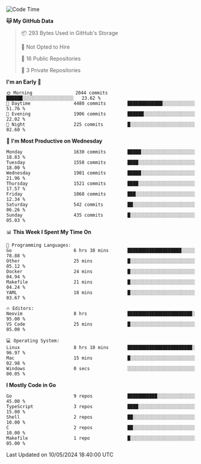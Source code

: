 <!--START_SECTION:waka-->
![Code Time](http://img.shields.io/badge/Code%20Time-595%20hrs%2019%20mins-blue)

**🐱 My GitHub Data** 

> 📦 293 Bytes Used in GitHub's Storage 
 > 
> 🚫 Not Opted to Hire
 > 
> 📜 16 Public Repositories 
 > 
> 🔑 3 Private Repositories 
 > 
**I'm an Early 🐤** 

```text
🌞 Morning                2044 commits        ██████░░░░░░░░░░░░░░░░░░░   23.62 % 
🌆 Daytime                4480 commits        █████████████░░░░░░░░░░░░   51.76 % 
🌃 Evening                1906 commits        ██████░░░░░░░░░░░░░░░░░░░   22.02 % 
🌙 Night                  225 commits         █░░░░░░░░░░░░░░░░░░░░░░░░   02.60 % 
```
📅 **I'm Most Productive on Wednesday** 

```text
Monday                   1630 commits        █████░░░░░░░░░░░░░░░░░░░░   18.83 % 
Tuesday                  1558 commits        ████░░░░░░░░░░░░░░░░░░░░░   18.00 % 
Wednesday                1901 commits        █████░░░░░░░░░░░░░░░░░░░░   21.96 % 
Thursday                 1521 commits        ████░░░░░░░░░░░░░░░░░░░░░   17.57 % 
Friday                   1068 commits        ███░░░░░░░░░░░░░░░░░░░░░░   12.34 % 
Saturday                 542 commits         ██░░░░░░░░░░░░░░░░░░░░░░░   06.26 % 
Sunday                   435 commits         █░░░░░░░░░░░░░░░░░░░░░░░░   05.03 % 
```


📊 **This Week I Spent My Time On** 

```text
💬 Programming Languages: 
Go                       6 hrs 38 mins       ████████████████████░░░░░   78.88 % 
Other                    25 mins             █░░░░░░░░░░░░░░░░░░░░░░░░   05.12 % 
Docker                   24 mins             █░░░░░░░░░░░░░░░░░░░░░░░░   04.94 % 
Makefile                 21 mins             █░░░░░░░░░░░░░░░░░░░░░░░░   04.24 % 
YAML                     18 mins             █░░░░░░░░░░░░░░░░░░░░░░░░   03.67 % 

🔥 Editors: 
Neovim                   8 hrs               ████████████████████████░   95.00 % 
VS Code                  25 mins             █░░░░░░░░░░░░░░░░░░░░░░░░   05.00 % 

💻 Operating System: 
Linux                    8 hrs 10 mins       ████████████████████████░   96.97 % 
Mac                      15 mins             █░░░░░░░░░░░░░░░░░░░░░░░░   02.98 % 
Windows                  0 secs              ░░░░░░░░░░░░░░░░░░░░░░░░░   00.05 % 
```

**I Mostly Code in Go** 

```text
Go                       9 repos             ███████████░░░░░░░░░░░░░░   45.00 % 
TypeScript               3 repos             ████░░░░░░░░░░░░░░░░░░░░░   15.00 % 
Shell                    2 repos             ██░░░░░░░░░░░░░░░░░░░░░░░   10.00 % 
C                        2 repos             ██░░░░░░░░░░░░░░░░░░░░░░░   10.00 % 
Makefile                 1 repo              █░░░░░░░░░░░░░░░░░░░░░░░░   05.00 % 
```




 Last Updated on 10/05/2024 18:40:00 UTC
<!--END_SECTION:waka-->
